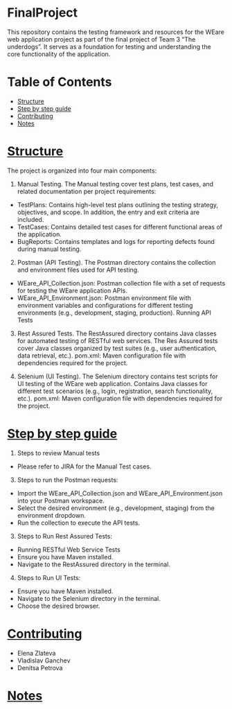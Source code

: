 # FinalProject 

This repository contains the testing framework and resources for the WEare web application project as part of the final project of Team 3 “The underdogs”. It serves as a foundation for testing and understanding the core functionality of the application.


# Table of Contents
- [Structure](#structure)
- [Step by step guide](#step)
- [Contributing](#contributing)
- [Notes](#notes)


# [Structure](#structure)

The project is organized into four main components:

1. Manual Testing.
The Manual testing cover test plans, test cases, and related documentation per project requirements: 

- TestPlans: Contains high-level test plans outlining the testing strategy, objectives, and scope. In addition, the entry and exit criteria are included. 
- TestCases: Contains detailed test cases for different functional areas of the application.
- BugReports: Contains templates and logs for reporting defects found during manual testing.

2. Postman (API Testing).
The Postman directory contains the collection and environment files used for API testing.

- WEare_API_Collection.json: Postman collection file with a set of requests for testing the WEare application APIs.
- WEare_API_Environment.json: Postman environment file with environment variables and configurations for different testing environments (e.g., development, staging, production).
Running API Tests

3. Rest Assured Tests.
The RestAssured directory contains Java classes for automated testing of RESTful web services.
The Res Assured tests cover Java classes organized by test suites (e.g., user authentication, data retrieval, etc.).
pom.xml: Maven configuration file with dependencies required for the project.

4. Selenium (UI Testing).
The Selenium directory contains test scripts for UI testing of the WEare web application.
Contains Java classes for different test scenarios (e.g., login, registration, search functionality, etc.).
pom.xml: Maven configuration file with dependencies required for the project.


# [Step by step guide](#step)


1. Steps to review Manual tests
- Please refer to JIRA for the Manual Test cases.

3. Steps to run the Postman requests:
- Import the WEare_API_Collection.json and WEare_API_Environment.json into your Postman workspace.
- Select the desired environment (e.g., development, staging) from the environment dropdown.
- Run the collection to execute the API tests.


3. Steps to Run Rest Assured Tests:
- Running RESTful Web Service Tests
- Ensure you have Maven installed.
- Navigate to the RestAssured directory in the terminal.


4. Steps to Run UI Tests:
- Ensure you have Maven installed.
- Navigate to the Selenium directory in the terminal.
- Choose the desired browser.


# [Contributing](#contributing)
- Elena Zlateva
- Vladislav Ganchev
- Denitsa Petrova

# [Notes](#notes)

